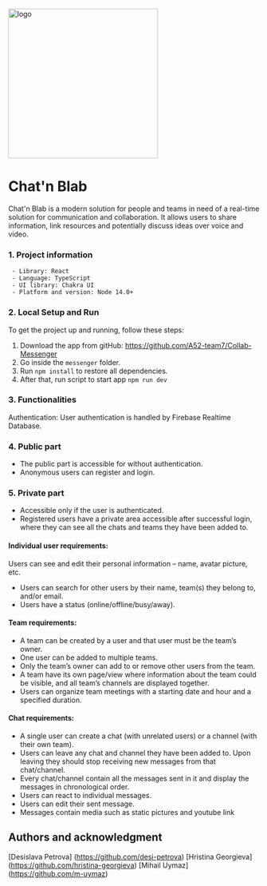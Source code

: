 <img src="https://webassets.telerikacademy.com/images/default-source/logos/telerik-academy.svg" alt="logo" width="300px" style="margin-top: 20px;"/>

# Chat'n Blab
Chat'n Blab is a modern solution for people and teams in need of a real-time solution for communication and collaboration. It allows users to share information, link resources and potentially discuss ideas over voice and video.

### 1. Project information

     - Library: React
     - Language: TypeScript
     - UI library: Chakra UI
     - Platform and version: Node 14.0+

### 2. Local Setup and Run

To get the project up and running, follow these steps:

1. Download the app from gitHub: https://github.com/A52-team7/Collab-Messenger
2. Go inside the `messenger` folder.
3. Run `npm install` to restore all dependencies.
4. After that, run script to start app `npm run dev`

### 3. Functionalities

Authentication: User authentication is handled by Firebase Realtime Database.

### 4. Public part
- The public part is accessible for without authentication. 
- Anonymous users can register and login.

### 5. Private part

- Accessible only if the user is authenticated.
- Registered users have a private area accessible after successful login, where they can see all the chats and teams they have been added to.

#### Individual user requirements:
Users can see and edit their personal information – name, avatar picture, etc.
- Users can search for other users by their name, team(s) they belong to, and/or email.
- Users have a status (online/offline/busy/away).

#### Team requirements:
- A team can be created by a user and that user must be the team’s owner.
- One user can be added to multiple teams.
- Only the team’s owner can add to or remove other users from the team.
- A team have its own page/view where information about the team could be visible, and all team’s channels are displayed together.
- Users can organize team meetings with a starting date and hour and a specified duration.

#### Chat requirements:
- A single user can create a chat (with unrelated users) or a channel (with their own team).
- Users can leave any chat and channel they have been added to. Upon leaving they should stop receiving new messages from that chat/channel.
- Every chat/channel contain all the messages sent in it and display the messages in chronological order.
- Users can react to individual messages.
- Users can edit their sent message. 
- Messages contain media such as static pictures and youtube link


## Authors and acknowledgment
[Desislava Petrova] (https://github.com/desi-petrova)
[Hristina Georgieva] (https://github.com/hristina-georgieva)
[Mihail Uymaz] (https://github.com/m-uymaz)